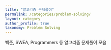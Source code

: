 ```yaml
---
title: "알고리즘 문제풀이"
permalink: /categories/problem-solving/
layout: category
author_profile: true
taxonomy: Problem Solving
---
```


백준, SWEA, Programmers 등
알고리즘 문제풀이 모음